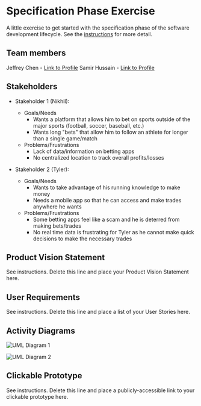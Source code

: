 # Specification Phase Exercise

A little exercise to get started with the specification phase of the software development lifecycle. See the [instructions](instructions.md) for more detail.

## Team members

Jeffrey Chen - [Link to Profile](https://github.com/JeffreyChen112)
Samir Hussain - [Link to Profile](https://github.com/Samir2324)

## Stakeholders

* Stakeholder 1 (Nikhil): 
    * Goals/Needs
        * Wants a platform that allows him to bet on sports outside of the major sports (football, soccer, baseball, etc.)
        * Wants long "bets" that allow him to follow an athlete for longer than a single game/match
    * Problems/Frustrations
        * Lack of data/information on betting apps 
        * No centralized location to track overall profits/losses

* Stakeholder 2 (Tyler):
    * Goals/Needs
        * Wants to take advantage of his running knowledge to make money
        * Needs a mobile app so that he can access and make trades anywhere he wants
    * Problems/Frustrations
        * Some betting apps feel like a scam and he is deterred from making bets/trades
        * No real time data is frustrating for Tyler as he cannot make quick decisions to make the necessary trades 

## Product Vision Statement

See instructions. Delete this line and place your Product Vision Statement here.

## User Requirements

See instructions. Delete this line and place a list of your User Stories here.

## Activity Diagrams

![UML Diagram 1](https://github.com/user-attachments/assets/ca6e23fc-51a2-4ae2-95fa-230e3b6d7f0e)

![UML Diagram 2](https://github.com/user-attachments/assets/b3073442-318c-4b72-acc9-3afff97281ee)


## Clickable Prototype

See instructions. Delete this line and place a publicly-accessible link to your clickable prototype here.
